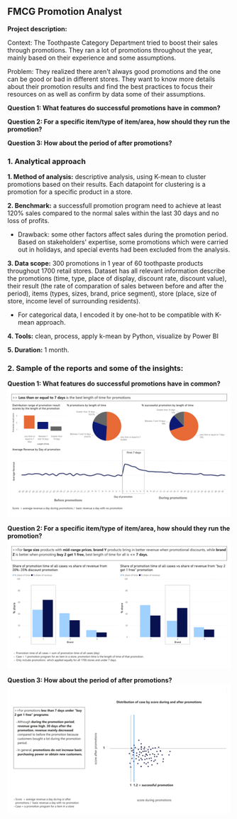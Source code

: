 ## FMCG Promotion Analyst

**Project description:** 

Context: The Toothpaste Category Department tried to boost their sales through promotions. They ran a lot of promotions throughout the year, mainly based on their experience and some assumptions. 

Problem: They realized there aren't always good promotions and the one can be good or bad in different stores. They want to know more details about their promotion results and find the best practices to focus their resources on as well as confirm by data some of their assumptions.

**Question 1: What features do successful promotions have in common?**

**Question 2: For a specific item/type of item/area, how should they run the promotion?**

**Question 3: How about the period of after promotions?**

### 1. Analytical approach

**1. Method of analysis:** descriptive analysis, using K-mean to cluster promotions based on their results. Each datapoint for clustering is a promotion for a specific product in a store.

**2. Benchmark:** a successfull promotion program need to achieve at least 120% sales compared to the normal sales within the last 30 days and no loss of profits.
- Drawback: some other factors affect sales during the promotion period. Based on stakeholders' expertise, some promotions which were carried out in holidays, and special events had been excluded from the analysis.

**3. Data scope:** 300 promotions in 1 year of 60 toothpaste products throughout 1700 retail stores.
Dataset has all relevant information describe the promotions (time, type, place of display, discount rate, discount value), their result (the rate of comparation of sales between before and after the period), items (types, sizes, brand, price segment), store (place, size of store, income level of surrounding residents).
- For categorical data, I encoded it by one-hot to be compatible with K-mean approach.

**4. Tools:** clean, process, apply k-mean by Python, visualize by Power BI 

**5. Duration:** 1 month.

### 2. Sample of the reports and some of the insights:

**Question 1: What features do successful promotions have in common?**
<img src="https://github.com/thaihiendo190699/thaihiendo190699.github.io/blob/main/data.2023-1.png?raw=true"/>

**Question 2: For a specific item/type of item/area, how should they run the promotion?**
<img src="https://github.com/thaihiendo190699/thaihiendo190699.github.io/blob/main/data.2023-22.png?raw=true"/>

**Question 3: How about the period of after promotions?**
<img src="https://github.com/thaihiendo190699/thaihiendo190699.github.io/blob/main/data.2023-3.png?raw=true"/>

